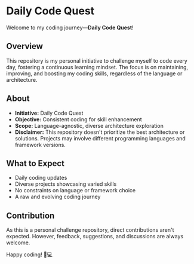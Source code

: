 # Daily Code Quest

Welcome to my coding journey—**Daily Code Quest**!

## Overview

This repository is my personal initiative to challenge myself to code every day, fostering a continuous learning mindset. The focus is on maintaining, improving, and boosting my coding skills, regardless of the language or architecture.

## About

- **Initiative:** Daily Code Quest
- **Objective:** Consistent coding for skill enhancement
- **Scope:** Language-agnostic, diverse architecture exploration
- **Disclaimer:** This repository doesn't prioritize the best architecture or solutions. Projects may involve different programming languages and framework versions.

## What to Expect

- Daily coding updates
- Diverse projects showcasing varied skills
- No constraints on language or framework choice
- A raw and evolving coding journey

## Contribution

As this is a personal challenge repository, direct contributions aren't expected. However, feedback, suggestions, and discussions are always welcome.

Happy coding! 🚀💻
